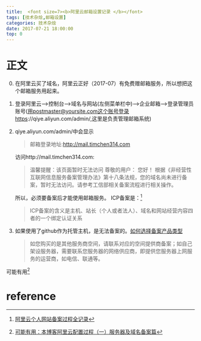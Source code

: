 ```yaml
---
title:  <font size=7><b>阿里云邮箱设置记录 </b></font>
tags: [技术杂烩,邮箱设置]
categories: 技术杂烩
date: 2017-07-21 18:00:00
top: 0
---
```

# 正文
0. 在阿里云买了域名，阿里云正好（2017-07）有免费赠邮箱服务，所以想把这个邮箱服务用起来。
1. 登录阿里云-->控制台-->域名与网站(左侧菜单栏中)-->企业邮箱-->登录管理员账号(用postmaster@yoursite.com这个账号登录https://qiye.aliyun.com/admin/,这里是负责管理邮箱系统)
2. qiye.aliyun.com/admin/中会显示
   >邮箱登录地址:http://mail.timchen314.com

   访问http://mail.timchen314.com:
   >温馨提醒：该页面暂时无法访问
   >尊敬的用户：
    您好！
        根据《非经营性互联网信息服务备案管理办法》第十八条法规，您的域名尚未进行备案，暂时无法访问。请参考工信部相关备案流程进行相关操作。

   所以，必须要备案后才能使用邮箱服务。
ICP备案是：[^1]
   >ICP备案的含义是主机、站长（个人或者法人）、域名和网站经营内容四者的一个绑定认证关系

<!-- more -->
3. 如果使用了github作为托管主机，是无法备案的。[如何选择备案产品类型](https://help.aliyun.com/knowledge_detail/36940.html)
   >如您购买的是其他服务商空间，请联系对应的空间提供商备案；如自己架设服务器，需要联系您服务器的网络供应商，即提供您服务器上网服务的运营商，如电信、联通等。

可能有用[^2]
# reference
[^1]: [阿里云个人网站备案过程全记录](http://goodbai.com/web/HowToICP.html)
[^2]: [可能有用：本博客阿里云配置过程（一）服务器及域名备案篇](http://kinice.top/article/570c82d23e1e9f0f76cfc972)
